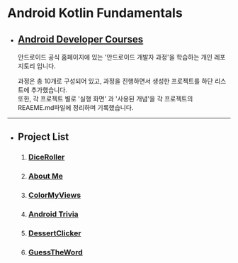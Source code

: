 # Android Kotlin Fundamentals
* ## [Android Developer Courses](https://developer.android.com/courses/kotlin-android-fundamentals/overview?hl=ko)
  안드로이드 공식 홈페이지에 있는 '안드로이드 개발자 과정'을 학습하는 개인 레포지토리 입니다.

  과정은 총 10개로 구성되어 있고, 과정을 진행하면서 생성한 프로젝트를 하단 리스트에 추가했습니다.   
  또한, 각 프로젝트 별로 '실행 화면' 과 '사용된 개념'을 각 프로젝트의 REAEME.md파일에 정리하며 기록했습니다. 
* * *
* ## Project List
  1. ### [DiceRoller](https://github.com/JINKOO/Android_Kotlin_Fundamentals/tree/main/DiceRoller)
  2. ### [About Me](https://github.com/JINKOO/Android_Kotlin_Fundamentals/tree/main/AboutMe)
  3. ### [ColorMyViews](https://github.com/JINKOO/Android_Kotlin_Fundamentals/tree/main/ColorMyViews)
  4. ### [Android Trivia](https://github.com/JINKOO/Android_Kotlin_Fundamentals/tree/main/AndroidTrivia-Starter)
  5. ### [DessertClicker](https://github.com/JINKOO/Android_Kotlin_Fundamentals/tree/main/DessertClicker-Starter)
  6. ### [GuessTheWord](https://github.com/JINKOO/Android_Kotlin_Fundamentals/tree/main/GuessTheWord)
